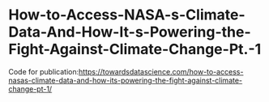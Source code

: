 # How-to-Access-NASA-s-Climate-Data-And-How-It-s-Powering-the-Fight-Against-Climate-Change-Pt.-1
Code for publication:https://towardsdatascience.com/how-to-access-nasas-climate-data-and-how-its-powering-the-fight-against-climate-change-pt-1/

